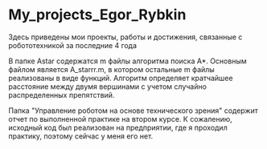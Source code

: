 # My_projects_Egor_Rybkin
Здесь приведены мои проекты, работы и достижения, связанные с робототехникой за последние 4 года

В папке Astar содержатся m файлы алгоритма поиска A*. Основным файлом является A_starrr.m, в котором остальные m файлы реализованы в виде функций. Алгоритм определяет кратчайшее расстояние между двумя вершинами с учетом случайно распределенных препятствий.

Папка "Управление роботом на основе технического зрения" содержит отчет по выполненной практике на втором курсе. К сожалению, исходный код был реализован на предприятии, где я проходил практику, поэтому сейчас у меня его нет.
